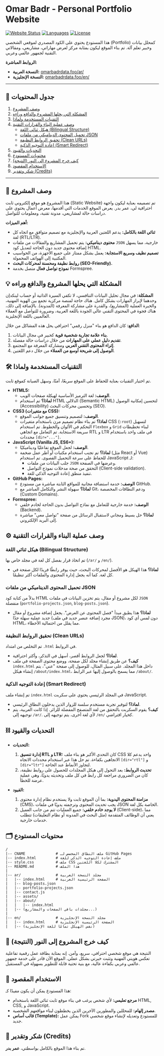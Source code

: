 # Omar Badr - Personal Portfolio Website

[![Website Status](https://img.shields.io/website?url=https%3A%2F%2Fwww.omarbadrdata.foo%2Far%2F&label=Live%20Site&style=for-the-badge)](https://www.omarbadrdata.foo/)
[![Languages](https://img.shields.io/github/languages/count/Omar-b381/portfolio?style=for-the-badge)](https://github.com/Omar-b381/portfolio)
[![License](https://img.shields.io/github/license/Omar-b381/portfolio?style=for-the-badge)](LICENSE)

هذا المستودع يحتوي على الكود المصدري لموقعي الشخصي (Portfolio) كمحلل بيانات وخبير تعلم آلة. تم بناء الموقع ليكون بمثابة مركز لعرض مهاراتي، مشاريعي، ومقالاتي التقنية لجمهور عالمي وعربي.

**الروابط المباشرة:**
*   **النسخة العربية:** [omarbadrdata.foo/ar/](https://www.omarbadrdata.foo/ar/)
*   **النسخة الإنجليزية:** [omarbadrdata.foo/en/](https://www.omarbadrdata.foo/en/)

---

## 📜 جدول المحتويات

1.  [وصف المشروع](#-وصف-المشروع)
2.  [المشكلة التي يحلها المشروع والدافع وراءه](#-المشكلة-التي-يحلها-المشروع-والدافع-وراءه)
3.  [التقنيات المستخدمة ولماذا](#-التقنيات-المستخدمة-ولماذا)
4.  [وصف عملية البناء والقرارات التقنية](#-وصف-عملية-البناء-والقرارات-التقنية)
    *   [هيكل ثنائي اللغة (Bilingual Structure)](#هيكل-ثنائي-اللغة-bilingual-structure)
    *   [تحميل المحتوى الديناميكي من ملفات JSON](#تحميل-المحتوى-الديناميكي-من-ملفات-json)
    *   [تحقيق الروابط النظيفة (Clean URLs)](#تحقيق-الروابط-النظيفة-clean-urls)
    *   [إعادة التوجيه الذكية (Smart Redirect)](#إعادة-التوجيه-الذكية-smart-redirect)
5.  [التحديات والقيود](#-التحديات-والقيود)
6.  [محتويات المستودع](#-محتويات-المستودع)
7.  [كيف خرج المشروع إلى النور (النتيجة)](#-كيف-خرج-المشروع-إلى-النور-النتيجة)
8.  [الاستخدام المقصود](#-الاستخدام-المقصود)
9.  [شكر وتقدير (Credits)](#-شكر-وتقدير-credits)

---

## 🎯 وصف المشروع

هذا المشروع هو موقع إلكتروني ثابت (Static Website) تم تصميمه بعناية ليكون واجهة احترافية لي، عمر بدر. يعرض الموقع الخدمات التي أقدمها، معرض أعمال يحتوي على دراسات حالة لمشاريعي، مدونة تقنية، ومعلومات للتواصل.

**أهم الميزات:**
*   **ثنائي اللغة بالكامل:** يدعم اللغتين العربية والإنجليزية مع تصميم متوافق مع اتجاه كل لغة (RTL/LTR).
*   **محتوى ديناميكي:** يتم تحميل المشاريع والمقالات من ملفات `JSON` خارجية، مما يسهل إضافة محتوى جديد دون الحاجة لتعديل كود HTML.
*   **تصميم نظيف وسريع الاستجابة:** يعمل بشكل ممتاز على جميع الأجهزة، من الحواسيب المكتبية إلى الهواتف المحمولة.
*   **روابط نظيفة ومحسنة لمحركات البحث (SEO-Friendly).**
*   **نموذج تواصل فعال** متصل بخدمة Formspree.

## 💡 المشكلة التي يحلها المشروع والدافع وراءه

**المشكلة:** في مجال تحليل البيانات التنافسي، لا تكفي السيرة الذاتية أو حساب لينكدإن وحدهما لإبراز المهارات بشكل كامل. هناك حاجة لمنصة مركزية تجمع بين الهوية المهنية، والخبرة العملية (المشاريع)، والقدرة على مشاركة المعرفة (المدونة). بالإضافة إلى ذلك، هناك فجوة في المحتوى التقني عالي الجودة باللغة العربية، وضرورة للتواصل مع العملاء العالميين باللغة الإنجليزية.

**الدافع:** كان الدافع هو بناء "منزل رقمي" احترافي يحل هذه المشاكل من خلال:
1.  **بناء علامة تجارية شخصية قوية** كخبير في مجال البيانات.
2.  **تقديم دليل عملي على المهارات** من خلال دراسات حالة مفصلة.
3.  **إثراء المحتوى التقني العربي** ومشاركة المعرفة مع المجتمع.
4.  **الوصول إلى شريحة أوسع من العملاء** من خلال دعم اللغتين.

## 🛠️ التقنيات المستخدمة ولماذا

تم اختيار التقنيات بعناية للحفاظ على الموقع سريعًا، آمنًا، وسهل الصيانة كموقع ثابت.

*   **HTML5:**
    *   **الوصف:** لغة الترميز الأساسية لهيكلة صفحات الويب.
    *   **لماذا؟** تم استخدام HTML الدلالي (Semantic HTML) لتحسين إمكانية الوصول (Accessibility) وتحسين محركات البحث (SEO).
*   **CSS3 (مع متغيرات CSS):**
    *   **الوصف:** لتصميم وتنسيق جميع جوانب الموقع.
    *   **لماذا؟** تم بناء نظام تصميم مرن باستخدام متغيرات CSS (`:root`) لتسهيل التحكم في الألوان والخطوط. تم استخدام `Flexbox` و `Grid` لبناء تخطيطات سريعة الاستجابة. تم التعامل مع اتجاهي RTL و LTR في ملف واحد باستخدام محددات `[dir="..."]`.
*   **JavaScript (Vanilla JS, ES6+):**
    *   **الوصف:** لجعل الموقع تفاعليًا وديناميكيًا.
    *   **لماذا؟** تم تجنب استخدام مكتبات أو أطر عمل ضخمة (مثل React أو Vue) للحفاظ على سرعة التحميل القصوى. تم استخدام JavaScript لـ:
        *   جلب البيانات من ملفات `JSON` وعرضها في الصفحة.
        *   التحقق من صحة مدخلات نموذج التواصل (Client-side validation).
        *   تنفيذ منطق إعادة التوجيه الذكي للغة.
*   **GitHub Pages:**
    *   **الوصف:** خدمة استضافة مجانية للمواقع الثابتة مباشرة من مستودع GitHub.
    *   **لماذا؟** سهولة النشر والتكامل المباشر مع Git، ودعم النطاقات المخصصة (Custom Domains).
*   **Formspree:**
    *   **الوصف:** خدمة خارجية للتعامل مع نماذج التواصل بدون الحاجة لخادم خلفي (Backend).
    *   **لماذا؟** حل بسيط ومجاني لاستقبال الرسائل من صفحة "تواصل معي" مباشرة إلى البريد الإلكتروني.

## ⚙️ وصف عملية البناء والقرارات التقنية

### هيكل ثنائي اللغة (Bilingual Structure)

تم اتخاذ قرار بفصل كل لغة في مجلد خاص بها (`/ar/` و `/en/`).
*   **لماذا؟** هذا الهيكل هو الأفضل لمحركات البحث، حيث يوفر رابطًا فريدًا لكل صفحة في كل لغة. كما أنه يجعل إدارة المحتوى والملفات أكثر تنظيمًا.

### تحميل المحتوى الديناميكي من ملفات JSON

بدلاً من كتابة كود HTML لكل مشروع أو مقال، يتم تخزين البيانات في ملفات `JSON` منفصلة (`portfolio-projects.json`, `blog-posts.json`).
*   **لماذا؟** هذا يطبق مبدأ "فصل المحتوى عن العرض". يجعل إضافة مشروع أو مقال جديد عملية سهلة جدًا (مجرد إضافة عنصر جديد في ملف JSON)، دون لمس أي كود HTML، مما يقلل من احتمالية الأخطاء.

### تحقيق الروابط النظيفة (Clean URLs)

تم التخلص من امتداد `.html` في الروابط.
*   **لماذا؟** لجعل الروابط أقصر، أسهل في التذكر، وأكثر احترافية.
*   **كيف؟** عن طريق إنشاء مجلد لكل صفحة، ووضع محتوى الصفحة في ملف `index.html` داخل هذا المجلد. على سبيل المثال، للوصول إلى صفحة "عني"، يتم إنشاء هيكل `/about/index.html`، مما يسمح بالوصول إليها عبر الرابط `/about/`.

### إعادة التوجيه الذكية (Smart Redirect)

تم إنشاء ملف `index.html` في المجلد الرئيسي يحتوي على سكربت JavaScript.
*   **لماذا؟** لتوفير تجربة مستخدم سلسة للزوار الذين يدخلون النطاق الرئيسي.
*   **كيف؟** يقوم السكربت بالتحقق من لغة المتصفح المفضلة للزائر. إذا كانت العربية، يتم توجيهه إلى `/ar/`. لأي لغة أخرى، يتم توجيهه إلى `/en/` كخيار افتراضي.

## ⛓️ التحديات والقيود

*   **التحديات:**
    1.  **إدارة تنسيق RTL و LTR:** كان التحدي الأكبر هو بناء ملف CSS واحد يدعم كلا الاتجاهين بكفاءة. تم حل هذا عبر استخدام محددات الاتجاه `[dir="rtl"]` و `[dir="ltr"]` لتجاوز الأنماط عند الحاجة.
    2.  **تحديث الروابط:** بعد التحول إلى هيكل المجلدات للحصول على روابط نظيفة، كان من الضروري مراجعة كل رابط في كل ملف وتحديثه يدويًا، وهي عملية عرضة للخطأ.

*   **القيود:**
    1.  **مزامنة المحتوى اليدوية:** بما أن الموقع ثابت ولا يستخدم نظام إدارة محتوى (CMS)، يجب تحديث المحتوى وترجمته يدويًا في ملفات JSON الخاصة بكل لغة.
    2.  **لا يوجد خادم خلفي:** جميع العمليات تتم من جانب العميل (Client-side)، مما يعني أن الوظائف المتقدمة (مثل البحث في المدونة أو نظام التعليقات) تتطلب خدمات خارجية.

## 🗂️ محتويات المستودع

```
/
|-- CNAME              # ملف النطاق المخصص لـ GitHub Pages
|-- index.html         # ملف إعادة التوجيه الذكي للغة
|-- style.css          # ملف CSS المشترك لكلا اللغتين
|-- README.md          # هذا الملف
|
|-- ar/                # مجلد النسخة العربية
|   |-- index.html     # الصفحة الرئيسية العربية
|   |-- blog-posts.json
|   |-- portfolio-projects.json
|   |-- contact.js
|   |-- assets/
|   |-- about/
|   |   |-- index.html
|   |-- (مجلدات باقي الصفحات والمشاريع...)
|
|-- en/                # مجلد النسخة الإنجليزية
|   |-- index.html     # الصفحة الرئيسية الإنجليزية
|   |-- (نفس الهيكل تمامًا للغة الإنجليزية)
```

## 🌟 كيف خرج المشروع إلى النور (النتيجة)

النتيجة هي موقع شخصي احترافي، سريع، وآمن. إنه بمثابة بطاقة عمل رقمية تفاعلية تعكس هويتي المهنية وتثبت خبرتي بشكل عملي. الموقع الآن قادر على خدمة جمهور عالمي وعربي بكفاءة عالية، مع بنية تحتية قابلة للتطوير بسهولة في المستقبل.

## 🎯 الاستخدام المقصود

هذا المستودع يمكن أن يكون مفيدًا كـ:
*   **مرجع تعليمي:** لأي شخص يرغب في بناء موقع ثابت ثنائي اللغة باستخدام HTML, CSS, و JavaScript.
*   **مصدر إلهام:** للمحللين والمطورين الآخرين الذين يخططون لبناء مواقعهم الشخصية.
*   **قالب أساس (Template):** يمكن عمل Fork للمستودع وتعديله لإنشاء موقع شخصي جديد.

## 🙏 شكر وتقدير (Credits)

تم بناء هذا الموقع بالكامل بواسطتي، **عمر بدر**.
